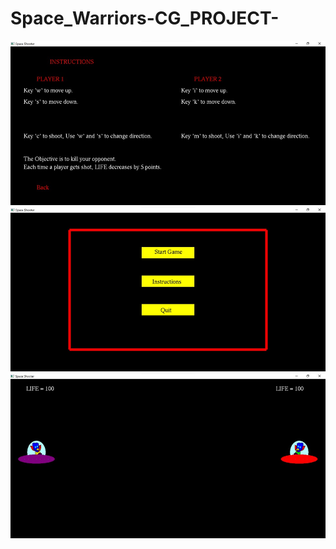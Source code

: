 # Space_Warriors-CG_PROJECT-
![alt text](https://github.com/Bhagwanbansal/Space_Warriors-CG_PROJECT-/blob/main/1.jpg?raw=true)
![alt text](https://github.com/Bhagwanbansal/Space_Warriors-CG_PROJECT-/blob/main/2.jpg?raw=true)
![alt text](https://github.com/Bhagwanbansal/Space_Warriors-CG_PROJECT-/blob/main/3.jpg?raw=true)
